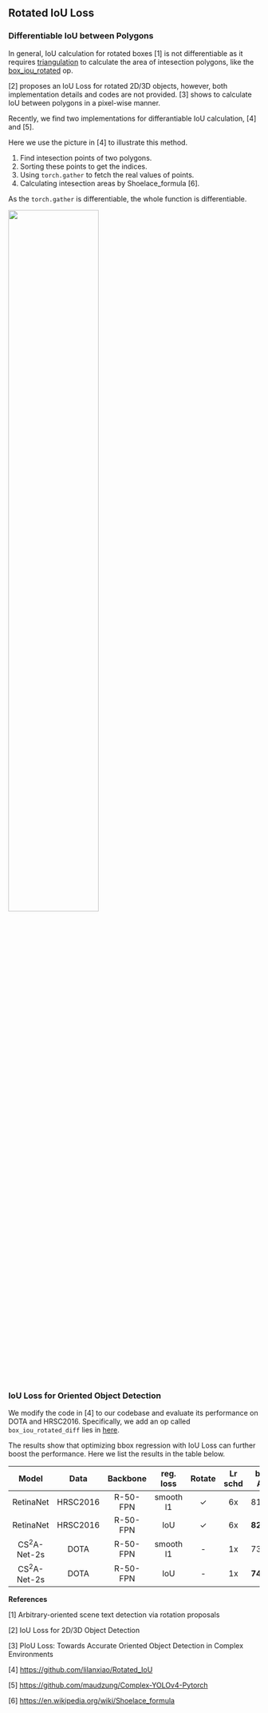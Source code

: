 ## Rotated IoU Loss

### Differentiable IoU between Polygons

In general, IoU calculation for rotated boxes [1] is not differentiable as it requires [triangulation](https://en.wikipedia.org/wiki/Triangulation) to calculate the area of intesection polygons, like the [box_iou_rotated](mmdet/ops/box_iou_rotated) op.

[2] proposes an IoU Loss for rotated 2D/3D objects, however, both implementation details and codes are not provided.
[3] shows to calculate IoU between polygons in a pixel-wise manner.  

Recently, we find two implementations for differantiable IoU calculation, [4] and [5].

Here we use the picture in [4] to illustrate this method.
1. Find intesection points of two polygons.
2. Sorting these points to get the indices.
3. Using `torch.gather` to fetch the real values of points.
4. Calculating intesection areas by Shoelace_formula [6].

As the `torch.gather` is differentiable, the whole function is differentiable.

<img src="https://user-images.githubusercontent.com/44202004/96906577-47612500-149a-11eb-82ef-2904800405e0.png" width="60%"></img>


### IoU Loss for Oriented Object Detection

We modify the code in [4] to our codebase and evaluate its performance on DOTA and HRSC2016. Specifically, we add an op called `box_iou_rotated_diff` lies in [here](mmdet/ops/box_iou_rotated_diff).

The results show that optimizing bbox regression with IoU Loss can further boost the performance. Here we list the results in the table below.

|Model                      |Data           |    Backbone     |  reg. loss |  Rotate | Lr schd  | box AP | 
|:-------------:            |:-------------:| :-------------: | :--------: | :-----: | :-----:  | :----: | 
|RetinaNet                  |HRSC2016       |    R-50-FPN     | smooth l1  |   ✓     |   6x     |  81.63 |
|RetinaNet                  |HRSC2016       |    R-50-FPN     |   IoU      |   ✓     |   6x     |  **82.74** |
|CS<sup>2</sup>A-Net-2s     |DOTA           |    R-50-FPN     | smooth l1  |   -     |   1x     |  73.83 |
|CS<sup>2</sup>A-Net-2s     |DOTA           |    R-50-FPN     |   IoU      |   -     |   1x     |  **74.58** |


**References**

[1] Arbitrary-oriented scene text detection via rotation proposals

[2] IoU Loss for 2D/3D Object Detection

[3] PIoU Loss: Towards Accurate Oriented Object Detection in Complex Environments

[4] https://github.com/lilanxiao/Rotated_IoU

[5] https://github.com/maudzung/Complex-YOLOv4-Pytorch

[6] https://en.wikipedia.org/wiki/Shoelace_formula